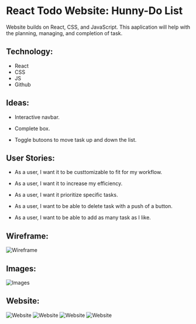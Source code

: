 # React Todo Website: Hunny-Do List


Website builds on React, CSS, and JavaScript. This aaplication will help with the planning, managing, and completion of task.


## Technology:

- React
- CSS
- JS
- Github


## Ideas:

- Interactive navbar.

- Complete box.

- Toggle butoons to move task up and down the list.


## User Stories:

- As a user, I want it to be custtomizable to fit for my workflow.

- As a user, I want it to increase my efficiency.

- As a user, I want it prioritize specific tasks.

- As a user, I want to be able to delete task with a push of a button.

- As a user, I want to be able to add as many task as I like.


## Wireframe:
![Wireframe](<Project_03\react_project_03\src\images\Home_tasklist.png>)



## Images:
![Images](<Project_03\react_project_03\src\images\clipboard.jpeg>)

## Website:
![Website](<Project_03\react_project_03\src\images\Hunny_DoList_01.png>)
![Website](<Project_03\react_project_03\src\images\Hunny_DoList_02.png>)
![Website](<Project_03\react_project_03\src\images\Hunny_DoList_03.png>)
![Website](<Project_03\react_project_03\src\images\Hunny_DoList_04.png>)
